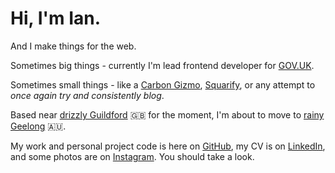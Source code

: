 # Hi, I'm Ian.

And I make things for the web.

Sometimes big things - currently I'm lead frontend developer for [GOV.UK].

Sometimes small things - like a [Carbon Gizmo][carbon_gizmo], [Squarify][squarify], or any attempt to _once again try and consistently blog_.

Based near [drizzly Guildford][weather_in_guildford] 🇬🇧 for the moment, I'm about to move to [rainy Geelong][weather_in_geelong] 🇦🇺.

My work and personal project code is here on [GitHub][github], my CV is on [LinkedIn][linkedin], and some photos are on [Instagram][instagram]. You should take a look.

[weather_in_guildford]: https://openweathermap.org/city/2647793
[weather_in_geelong]: https://openweathermap.org/city/2165798
[squarify]: https://squarify.inj.ms/
[carbon_gizmo]: https://carbon-gizmo.wwf.org.uk/
[GOV.UK]: https://www.gov.uk
[github]: https://inj.ms/github
[linkedin]: https://inj.ms/linkedin
[instagram]: https://inj.ms/instagram
